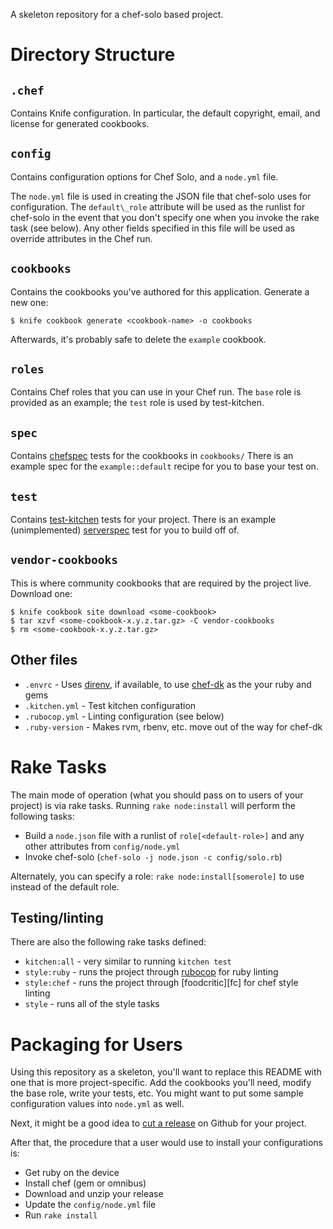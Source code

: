 A skeleton repository for a chef-solo based project.

Directory Structure
===================
`.chef`
-------
Contains Knife configuration. In particular, the default copyright,
email, and license for generated cookbooks.

`config`
--------
Contains configuration options for Chef Solo, and a `node.yml` file.

The `node.yml` file is used in creating the JSON file that chef-solo uses
for configuration.  The `default\_role` attribute will be used as the
runlist for chef-solo in the event that you don't specify one when you
invoke the rake task (see below).  Any other fields specified in this
file will be used as override attributes in the Chef run.

`cookbooks`
-----------
Contains the cookbooks you've authored for this application.  Generate a
new one:

```
$ knife cookbook generate <cookbook-name> -o cookbooks
```

Afterwards, it's probably safe to delete the `example` cookbook.

`roles`
-------
Contains Chef roles that you can use in your Chef run.
The `base` role is provided as an example; the `test` role is used by
test-kitchen.

`spec`
------
Contains [chefspec][chefspec] tests for the cookbooks in `cookbooks/`
There is an example spec for the `example::default` recipe for you to
base your test on.

`test`
------
Contains [test-kitchen][tk] tests for your project. There is an example
(unimplemented) [serverspec][ss] test for you to build off of.

`vendor-cookbooks`
------------------
This is where community cookbooks that are required by the project live.
Download one:

```
$ knife cookbook site download <some-cookbook>
$ tar xzvf <some-cookbook-x.y.z.tar.gz> -C vendor-cookbooks
$ rm <some-cookbook-x.y.z.tar.gz>
```

Other files
-----------
*  `.envrc` - Uses [direnv][direnv], if available, to use
   [chef-dk][chef-dk] as the your ruby and gems
*  `.kitchen.yml` - Test kitchen configuration
*  `.rubocop.yml` - Linting configuration (see below)
*  `.ruby-version` - Makes rvm, rbenv, etc. move out of the way for
   chef-dk

Rake Tasks
==========
The main mode of operation (what you should pass on to users of your
project) is via rake tasks.  Running `rake node:install` will perform
the following tasks:

*  Build a `node.json` file with a runlist of `role[<default-role>]` and
   any other attributes from `config/node.yml`
*  Invoke chef-solo (`chef-solo -j node.json -c config/solo.rb`)

Alternately, you can specify a role: `rake node:install[somerole]` to
use instead of the default role.

Testing/linting
---------------
There are also the following rake tasks defined:

*  `kitchen:all` - very similar to running `kitchen test`
*  `style:ruby` - runs the project through [rubocop][rc] for ruby
   linting
*  `style:chef` - runs the project through [foodcritic][fc] for chef
   style linting
*  `style` - runs all of the style tasks

Packaging for Users
===================
Using this repository as a skeleton, you'll want to replace this README
with one that is more project-specific.  Add the cookbooks you'll need,
modify the base role, write your tests, etc.  You might want to put some
sample configuration values into `node.yml` as well.

Next, it might be a good idea to [cut a release][release] on Github for
your project.

After that, the procedure that a user would use to install your
configurations is:

*  Get ruby on the device
*  Install chef (gem or omnibus)
*  Download and unzip your release
*  Update the `config/node.yml` file
*  Run `rake install`

[bib]: https://github.com/umts/BusInfoBoard
[tk]: http://kitchen.ci/
[chefspec]: https://github.com/sethvargo/chefspec
[ss]: http://serverspec.org/
[direnv]: http://direnv.net/
[chef-dk]: https://downloads.chef.io/chef-dk/
[rc]: http://batsov.com/rubocop/
[release]: https://help.github.com/articles/about-releases/
